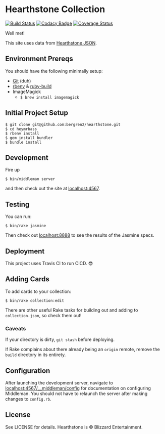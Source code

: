 # Hearthstone Collection

[![Build Status](https://travis-ci.org/bergren2/hearthstone.svg?branch=master)](https://travis-ci.org/bergren2/hearthstone)
[![Codacy Badge](https://api.codacy.com/project/badge/Grade/1f98091993064511885c2661638e8114)](https://www.codacy.com/app/ceruleanlabs/hearthstone?utm_source=github.com&utm_medium=referral&utm_content=bergren2/hearthstone&utm_campaign=badger)
[![Coverage Status](https://coveralls.io/repos/github/bergren2/hearthstone/badge.svg?branch=master)](https://coveralls.io/github/bergren2/hearthstone?branch=master)

Well met!

This site uses data from [Hearthstone JSON](http://hearthstonejson.com).

## Environment Prereqs

You should have the following minimally setup:

- [Git](https://help.github.com/articles/set-up-git) (duh)
- [rbenv](https://github.com/sstephenson/rbenv)
& [ruby-build](https://github.com/sstephenson/ruby-build)
- ImageMagick
  - `$ brew install imagemagick`

## Initial Project Setup

    $ git clone git@github.com:bergren2/hearthstone.git
    $ cd heymrbass
    $ rbenv install
    $ gem install bundler
    $ bundle install

## Development

Fire up

    $ bin/middleman server

and then check out the site at [localhost:4567](http://localhost:4567).

## Testing

You can run:

    $ bin/rake jasmine

Then check out [localhost:8888](http://localhost:8888) to see the results of the
Jasmine specs.

## Deployment

This project uses Travis CI to run CICD. :sunglasses:

## Adding Cards

To add cards to your collection:

    $ bin/rake collection:edit

There are other useful Rake tasks for building out and adding to
`collection.json`, so check them out!

### Caveats

If your directory is dirty, `git stash` before deploying.

If Rake complains about there already being an `origin` remote, remove the `build`
directory in its entirety.

## Configuration

After launching the development server, navigate to
[localhost:4567/__middleman/config](http://localhost:4567/__middleman/config)
for documentation on configuring Middleman. You should not have to relaunch the
server after making changes to `config.rb`.

## License

See LICENSE for details. Hearthstone is &copy; Blizzard Entertainment.
